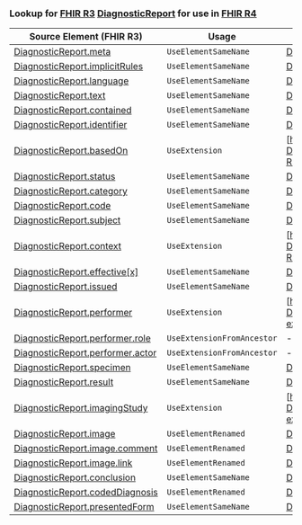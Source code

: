 ### Lookup for [FHIR R3](https://hl7.org/fhir/STU3/) [DiagnosticReport](https://hl7.org/fhir/STU3/DiagnosticReport.html) for use in [FHIR R4](https://hl7.org/fhir/R4/)

| Source Element (FHIR R3) | Usage | Target |
| -------------- | ----- | ------ |
| [DiagnosticReport.meta](https://hl7.org/fhir/STU3/DiagnosticReport.html#resource) | `UseElementSameName` | [DiagnosticReport.meta](https://hl7.org/fhir/R4/DiagnosticReport.html#resource) |
| [DiagnosticReport.implicitRules](https://hl7.org/fhir/STU3/DiagnosticReport.html#resource) | `UseElementSameName` | [DiagnosticReport.implicitRules](https://hl7.org/fhir/R4/DiagnosticReport.html#resource) |
| [DiagnosticReport.language](https://hl7.org/fhir/STU3/DiagnosticReport.html#resource) | `UseElementSameName` | [DiagnosticReport.language](https://hl7.org/fhir/R4/DiagnosticReport.html#resource) |
| [DiagnosticReport.text](https://hl7.org/fhir/STU3/DiagnosticReport.html#resource) | `UseElementSameName` | [DiagnosticReport.text](https://hl7.org/fhir/R4/DiagnosticReport.html#resource) |
| [DiagnosticReport.contained](https://hl7.org/fhir/STU3/DiagnosticReport.html#resource) | `UseElementSameName` | [DiagnosticReport.contained](https://hl7.org/fhir/R4/DiagnosticReport.html#resource) |
| [DiagnosticReport.identifier](https://hl7.org/fhir/STU3/DiagnosticReport.html#resource) | `UseElementSameName` | [DiagnosticReport.identifier](https://hl7.org/fhir/R4/DiagnosticReport.html#resource) |
| [DiagnosticReport.basedOn](https://hl7.org/fhir/STU3/DiagnosticReport.html#resource) | `UseExtension` | [http://hl7.org/fhir/3.0/StructureDefinition/extension-DiagnosticReport.basedOn](StructureDefinition-ext-R3-DiagnosticReport.basedOn.html) |
| [DiagnosticReport.status](https://hl7.org/fhir/STU3/DiagnosticReport.html#resource) | `UseElementSameName` | [DiagnosticReport.status](https://hl7.org/fhir/R4/DiagnosticReport.html#resource) |
| [DiagnosticReport.category](https://hl7.org/fhir/STU3/DiagnosticReport.html#resource) | `UseElementSameName` | [DiagnosticReport.category](https://hl7.org/fhir/R4/DiagnosticReport.html#resource) |
| [DiagnosticReport.code](https://hl7.org/fhir/STU3/DiagnosticReport.html#resource) | `UseElementSameName` | [DiagnosticReport.code](https://hl7.org/fhir/R4/DiagnosticReport.html#resource) |
| [DiagnosticReport.subject](https://hl7.org/fhir/STU3/DiagnosticReport.html#resource) | `UseElementSameName` | [DiagnosticReport.subject](https://hl7.org/fhir/R4/DiagnosticReport.html#resource) |
| [DiagnosticReport.context](https://hl7.org/fhir/STU3/DiagnosticReport.html#resource) | `UseExtension` | [http://hl7.org/fhir/3.0/StructureDefinition/extension-DiagnosticReport.context](StructureDefinition-ext-R3-DiagnosticReport.context.html) |
| [DiagnosticReport.effective[x]](https://hl7.org/fhir/STU3/DiagnosticReport.html#resource) | `UseElementSameName` | [DiagnosticReport.effective[x]](https://hl7.org/fhir/R4/DiagnosticReport.html#resource) |
| [DiagnosticReport.issued](https://hl7.org/fhir/STU3/DiagnosticReport.html#resource) | `UseElementSameName` | [DiagnosticReport.issued](https://hl7.org/fhir/R4/DiagnosticReport.html#resource) |
| [DiagnosticReport.performer](https://hl7.org/fhir/STU3/DiagnosticReport.html#resource) | `UseExtension` | [http://hl7.org/fhir/3.0/StructureDefinition/extension-DiagnosticReport.performer](StructureDefinition-ext-R3-DiagnosticReport.performer.html) |
| [DiagnosticReport.performer.role](https://hl7.org/fhir/STU3/DiagnosticReport.html#resource) | `UseExtensionFromAncestor` | - |
| [DiagnosticReport.performer.actor](https://hl7.org/fhir/STU3/DiagnosticReport.html#resource) | `UseExtensionFromAncestor` | - |
| [DiagnosticReport.specimen](https://hl7.org/fhir/STU3/DiagnosticReport.html#resource) | `UseElementSameName` | [DiagnosticReport.specimen](https://hl7.org/fhir/R4/DiagnosticReport.html#resource) |
| [DiagnosticReport.result](https://hl7.org/fhir/STU3/DiagnosticReport.html#resource) | `UseElementSameName` | [DiagnosticReport.result](https://hl7.org/fhir/R4/DiagnosticReport.html#resource) |
| [DiagnosticReport.imagingStudy](https://hl7.org/fhir/STU3/DiagnosticReport.html#resource) | `UseExtension` | [http://hl7.org/fhir/3.0/StructureDefinition/extension-DiagnosticReport.imagingStudy](StructureDefinition-ext-R3-DiagnosticReport.imagingStudy.html) |
| [DiagnosticReport.image](https://hl7.org/fhir/STU3/DiagnosticReport.html#resource) | `UseElementRenamed` | [DiagnosticReport.media](https://hl7.org/fhir/R4/DiagnosticReport.html#resource) |
| [DiagnosticReport.image.comment](https://hl7.org/fhir/STU3/DiagnosticReport.html#resource) | `UseElementRenamed` | [DiagnosticReport.media.comment](https://hl7.org/fhir/R4/DiagnosticReport.html#resource) |
| [DiagnosticReport.image.link](https://hl7.org/fhir/STU3/DiagnosticReport.html#resource) | `UseElementRenamed` | [DiagnosticReport.media.link](https://hl7.org/fhir/R4/DiagnosticReport.html#resource) |
| [DiagnosticReport.conclusion](https://hl7.org/fhir/STU3/DiagnosticReport.html#resource) | `UseElementSameName` | [DiagnosticReport.conclusion](https://hl7.org/fhir/R4/DiagnosticReport.html#resource) |
| [DiagnosticReport.codedDiagnosis](https://hl7.org/fhir/STU3/DiagnosticReport.html#resource) | `UseElementRenamed` | [DiagnosticReport.conclusionCode](https://hl7.org/fhir/R4/DiagnosticReport.html#resource) |
| [DiagnosticReport.presentedForm](https://hl7.org/fhir/STU3/DiagnosticReport.html#resource) | `UseElementSameName` | [DiagnosticReport.presentedForm](https://hl7.org/fhir/R4/DiagnosticReport.html#resource) |
